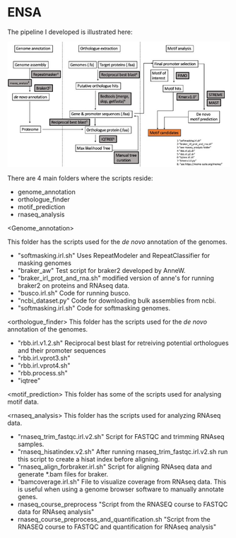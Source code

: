 

# ENSA

<This repository contains the scripts used for the ENSA project.>

The pipeline I developed is illustrated here: 

![](Slide1.jpeg)

There are 4 main folders where the scripts reside: 
- genome_annotation
- orthologue_finder
- motif_prediction
- rnaseq_analysis

<Genome_annotation>

This folder has the scripts used for the *de novo* annotation of the genomes. 
- "softmasking.irl.sh" Uses RepeatModeler and RepeatClassifier for masking genomes
- "braker_aw" Test script for braker2 developed by AnneW.
- "braker_irl_prot_and_rna.sh" modified version of anne's for running braker2 on proteins and RNAseq data.
- "busco.irl.sh"  Code for running busco.
- "ncbi_dataset.py"  Code for downloading bulk assemblies from ncbi.
- "softmasking.irl.sh" Code for softmasking genomes.

<orthologue_finder>
This folder has the scripts used for the *de novo* annotation of the genomes. 
- "rbb.irl.v1.2.sh" Reciprocal best blast for retreiving potential orthologues and their promoter sequences
- "rbb.irl.vprot3.sh"
- "rbb.irl.vprot4.sh"
- "rbb.process.sh"
- "iqtree"

<motif_prediction> 
This folder has some of the scripts used for analysing motif data. 

<rnaseq_analysis> 
This folder has the scripts used for analyzing RNAseq data. 

- "rnaseq_trim_fastqc.irl.v2.sh" Script for FASTQC and trimming RNAseq samples. 
- "rnaseq_hisatindex.v2.sh" After running rnaseq_trim_fastqc.irl.v2.sh run this script to create a hisat index before aligning.
- "rnaseq_align_forbraker.irl.sh" Script for aligning RNAseq data and generate *.bam files for braker. 
- "bamcoverage.irl.sh" File to visualize coverage from RNAseq data. This is useful when using a genome browser software to manually annotate genes. 
- rnaseq_course_preprocess "Script from the RNASEQ course to FASTQC data for RNAseq analysis"
- rnaseq_course_preprocess_and_quantification.sh "Script from the RNASEQ course to FASTQC and quantification for RNAseq analysis" 
